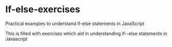 # If-else-exercises
Practical examples to understand if-else statements in JavaScript

This is filled with exercises which aid in understanding if--else statements in Javascript
